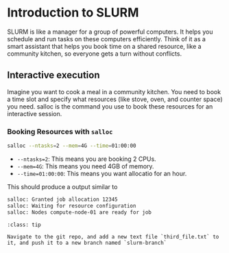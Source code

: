 # Introduction to SLURM

SLURM is like a manager for a group of powerful computers. It helps you schedule and run tasks on these computers efficiently. Think of it as a smart assistant that helps you book time on a shared resource, like a community kitchen, so everyone gets a turn without conflicts.

## Interactive execution

Imagine you want to cook a meal in a community kitchen. You need to book a time slot and specify what resources (like stove, oven, and counter space) you need. salloc is the command you use to book these resources for an interactive session.

### Booking Resources with `salloc`

```bash
salloc --ntasks=2 --mem=4G --time=01:00:00
```

- `--ntasks=2`: This means you are booking 2 CPUs.
- `--mem=4G`: This means you need 4GB of memory.
- `--time=01:00:00`: This means you want allocatio for an hour.

This should produce a output similar to 

```bash
salloc: Granted job allocation 12345
salloc: Waiting for resource configuration
salloc: Nodes compute-node-01 are ready for job
```

```{admonition} Try this
:class: tip

Navigate to the git repo, and add a new text file `third_file.txt` to it, and push it to a new branch named `slurm-branch`
```

## 